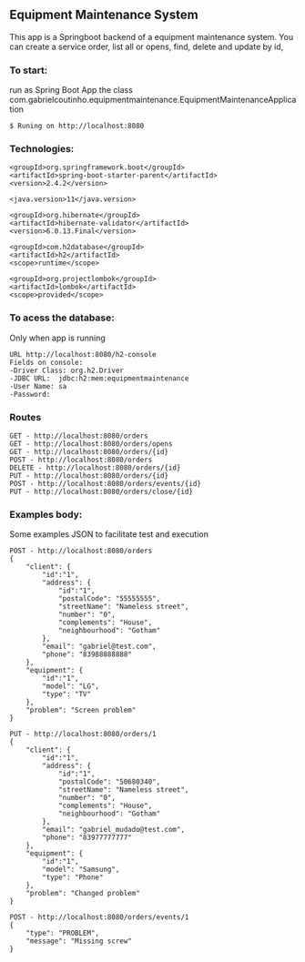 ## Equipment Maintenance System
This app is a Springboot backend of a equipment maintenance system. You can create a service order, list all or opens, find, delete and update by id, 

### To start:

run as Spring Boot App the class com.gabrielcoutinho.equipmentmaintenance.EquipmentMaintenanceApplication

```shell
$ Runing on http://localhost:8080
```

### Technologies:

```shell
<groupId>org.springframework.boot</groupId>
<artifactId>spring-boot-starter-parent</artifactId>
<version>2.4.2</version>
```
```shell
<java.version>11</java.version>
```
```shell
<groupId>org.hibernate</groupId>
<artifactId>hibernate-validator</artifactId>
<version>6.0.13.Final</version>
```
```shell
<groupId>com.h2database</groupId>
<artifactId>h2</artifactId>
<scope>runtime</scope>
```
```shell
<groupId>org.projectlombok</groupId>
<artifactId>lombok</artifactId>
<scope>provided</scope>
```
### To acess the database:

Only when app is running <br />
```shell
URL http://localhost:8080/h2-console
Fields on console: 
-Driver Class: org.h2.Driver 
-JDBC URL:	jdbc:h2:mem:equipmentmaintenance
-User Name: sa
-Password:
```
### Routes
```shell
GET - http://localhost:8080/orders
GET - http://localhost:8080/orders/opens
GET - http://localhost:8080/orders/{id}
POST - http://localhost:8080/orders
DELETE - http://localhost:8080/orders/{id}
PUT - http://localhost:8080/orders/{id}
POST - http://localhost:8080/orders/events/{id}
PUT - http://localhost:8080/orders/close/{id}
```

### Examples body:
Some examples JSON to facilitate test and execution <br />

```shell
POST - http://localhost:8080/orders
{
    "client": {
        "id":"1",
        "address": {
            "id":"1",
            "postalCode": "55555555",
            "streetName": "Nameless street",
            "number": "0",
            "complements": "House",
            "neighbourhood": "Gotham"
        },
        "email": "gabriel@test.com",
        "phone": "83988888888"
    },
    "equipment": {
        "id":"1",
        "model": "LG",
        "type": "TV"
    },
    "problem": "Screen problem"
}
```

```shell
PUT - http://localhost:8080/orders/1
{
    "client": {
        "id":"1",
        "address": {
            "id":"1",
            "postalCode": "50680340",
            "streetName": "Nameless street",
            "number": "0",
            "complements": "House",
            "neighbourhood": "Gotham"
        },
        "email": "gabriel_mudado@test.com",
        "phone": "83977777777"
    },
    "equipment": {
        "id":"1",
        "model": "Samsung",
        "type": "Phone"
    },
    "problem": "Changed problem"
}
```

```shell
POST - http://localhost:8080/orders/events/1
{
    "type": "PROBLEM",
    "message": "Missing screw"
}
```
